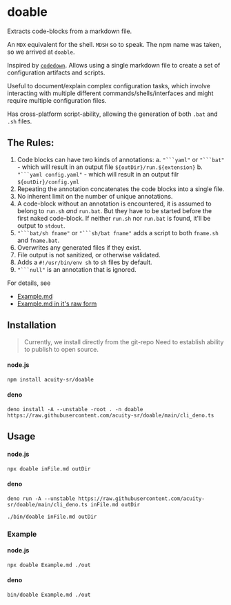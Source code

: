# doable

Extracts code-blocks from a markdown file.

An `MDX` equivalent for the shell. `MDSH` so to speak. The npm name was taken,
so we arrived at `doable`.

Inspired by [`codedown`](https://github.com/earldouglas/codedown). Allows using
a single markdown file to create a set of configuration artifacts and scripts.

Useful to document/explain complex configuration tasks, which involve
interacting with multiple different commands/shells/interfaces and might require
multiple configuration files.

Has cross-platform script-ability, allowing the generation of both `.bat` and
`.sh` files.

## The Rules:

1. Code blocks can have two kinds of annotations:
   a. ` "```yaml" ` or ` "```bat" ` - which will result in an output file
   `${outDir}/run.${extension}`
   b. ` "```yaml config.yaml" ` - which will result in an output filr
   `${outDir}/config.yml`
2. Repeating the annotation concatenates the code blocks into a single file.
3. No inherent limit on the number of unique annotations.
4. A code-block without an annotation is encountered, it is assumed to belong to
   `run.sh` _and_ `run.bat`. But they have to be started before the first naked
   code-block. If neither `run.sh` nor `run.bat` is found, it'll be output to
   `stdout`.
5. `"```bat/sh fname"` or `"```sh/bat fname"` adds a script to both `fname.sh` and `fname.bat`.
6. Overwrites any generated files if they exist.
7. File output is not sanitized, or otherwise validated.
8. Adds a `#!/usr/bin/env sh` to `sh` files by default.
9. `"```null"` is an annotation that is ignored.


For details, see 
- [Example.md](https://github.com/acuity-sr/doable/blob/main/Example.md) 
- [Example.md in it's raw form](https://raw.githubusercontent.com/acuity-sr/doable/main/Example.md) 

## Installation

> Currently, we install directly from the git-repo Need to establish ability to
> publish to open source.

#### node.js

```
npm install acuity-sr/doable
```

#### deno

```
deno install -A --unstable -root . -n doable https://raw.githubusercontent.com/acuity-sr/doable/main/cli_deno.ts
```

## Usage

#### node.js

```
npx doable inFile.md outDir
```

#### deno

```
deno run -A --unstable https://raw.githubusercontent.com/acuity-sr/doable/main/cli_deno.ts inFile.md outDir
```

```
./bin/doable inFile.md outDir
```

### Example

#### node.js

```
npx doable Example.md ./out
```

#### deno

```
bin/doable Example.md ./out
```
